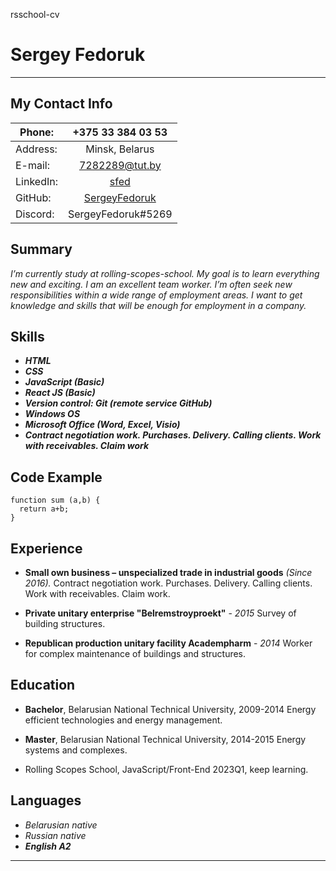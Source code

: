    rsschool-cv
# Sergey Fedoruk
****

## My Contact Info

| Phone: | +375 33 384 03 53 |
| ------ | :------: |
| Address: | Minsk, Belarus |
| E-mail: | 7282289@tut.by |
| LinkedIn: | [sfed](https://www.linkedin.com/in/sfed/) | 
| GitHub: | [SergeyFedoruk](https://github.com/SergeyFedoruk) |
| Discord: | SergeyFedoruk#5269 |

## Summary
*I’m currently study at rolling-scopes-school. My goal is to learn everything new and exciting.  I am an excellent team worker. I’m often seek new responsibilities within a wide range of employment areas. I want to get knowledge and skills that will be enough for employment in a company.*

## Skills
*	***HTML***
*	***CSS*** 
*	***JavaScript (Basic)***
*	***React JS (Basic)***
*	***Version control: Git (remote service GitHub)***
*	***Windows OS*** 
*	***Microsoft Office (Word, Excel, Visio)***
*	***Contract negotiation work. Purchases. Delivery. Calling clients. Work with receivables. Claim work***

## Code Example
```
function sum (a,b) {
  return a+b;
}
```

## Experience
* **Small own business – unspecialized trade in industrial goods** *(Since 2016).* 
Contract negotiation work. Purchases. Delivery. Calling clients. Work with receivables. Claim work.

* **Private unitary enterprise "Belremstroyproekt"** -  *2015*
 Survey of building structures.

* **Republican production unitary facility Academpharm** -  *2014*
 Worker for complex maintenance of buildings and structures.
 
## Education
* **Bachelor**, Belarusian National Technical University, 2009-2014
Energy efficient technologies and energy management.

* **Master**, Belarusian National Technical University, 2014-2015
Energy systems and complexes.

* Rolling Scopes School, JavaScript/Front-End 2023Q1, keep learning.


## Languages
*	*Belarusian native*
*	*Russian native*
*	***English A2***

*****

